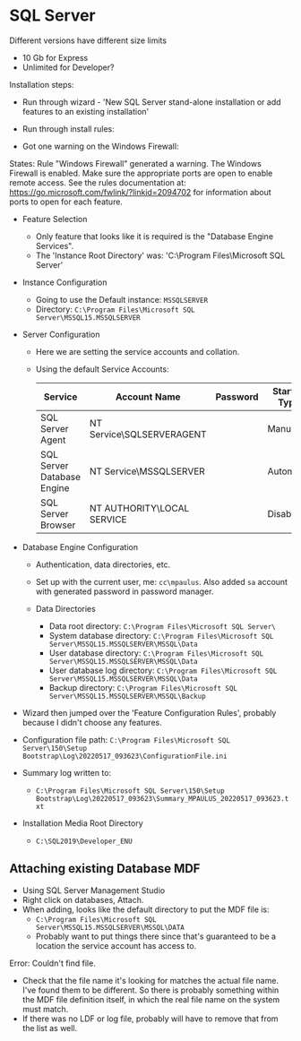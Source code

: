 # SQL Server

Different versions have different size limits

- 10 Gb for Express
- Unlimited for Developer?

Installation steps:

- Run through wizard - 'New SQL Server stand-alone installation or add features to an existing installation'

- Run through install rules:

 - Got one warning on the Windows Firewall:

 States: Rule "Windows Firewall" generated a warning.
 The Windows Firewall is enabled.
 Make sure the appropriate ports are open to enable remote access.
 See the rules documentation at: https://go.microsoft.com/fwlink/?linkid=2094702 for information about ports to open for each feature.

- Feature Selection
  - Only feature that looks like it is required is the "Database Engine Services".
  - The 'Instance Root Directory' was: 'C:\Program Files\Microsoft SQL Server\'

- Instance Configuration
  - Going to use the Default instance: `MSSQLSERVER`
  - Directory: `C:\Program Files\Microsoft SQL Server\MSSQL15.MSSQLSERVER`

- Server Configuration
  - Here we are setting the service accounts and collation.
  - Using the default Service Accounts:

    | Service                    | Account Name               | Password   | Startup Type   |
    | ---------                  | --------------             | ---------- | -------------- |
    | SQL Server Agent           | NT Service\SQLSERVERAGENT  |            | Manual         |
    | SQL Server Database Engine | NT Service\MSSQLSERVER     |            | Automatic      |
    | SQL Server Browser         | NT AUTHORITY\LOCAL SERVICE |            | Disabled       |

- Database Engine Configuration
  - Authentication, data directories, etc.
  - Set up with the current user, me: `cc\mpaulus`. Also added `sa` account with generated password in password manager.

  - Data Directories
    - Data root directory:         `C:\Program Files\Microsoft SQL Server\`
    - System database directory:   `C:\Program Files\Microsoft SQL Server\MSSQL15.MSSQLSERVER\MSSQL\Data`
    - User database directory:     `C:\Program Files\Microsoft SQL Server\MSSQL15.MSSQLSERVER\MSSQL\Data`
    - User database log directory: `C:\Program Files\Microsoft SQL Server\MSSQL15.MSSQLSERVER\MSSQL\Data`
    - Backup directory:            `C:\Program Files\Microsoft SQL Server\MSSQL15.MSSQLSERVER\MSSQL\Backup`

- Wizard then jumped over the 'Feature Configuration Rules', probably because I didn't choose any features.

- Configuration file path: `C:\Program Files\Microsoft SQL Server\150\Setup Bootstrap\Log\20220517_093623\ConfigurationFile.ini`

- Summary log written to:
  - `C:\Program Files\Microsoft SQL Server\150\Setup Bootstrap\Log\20220517_093623\Summary_MPAULUS_20220517_093623.txt`

- Installation Media Root Directory
  - `C:\SQL2019\Developer_ENU`



## Attaching existing Database MDF

- Using SQL Server Management Studio
- Right click on databases, Attach.
- When adding, looks like the default directory to put the MDF file is:
  - `C:\Program Files\Microsoft SQL Server\MSSQL15.MSSQLSERVER\MSSQL\DATA`
  - Probably want to put things there since that's guaranteed to be a location the service account has access to.

Error: Couldn't find file.
- Check that the file name it's looking for matches the actual file name. I've found them to be different.
  So there is probably something within the MDF file definition itself, in which the real file name on the system must match.
- If there was no LDF or log file, probably will have to remove that from the list as well.
